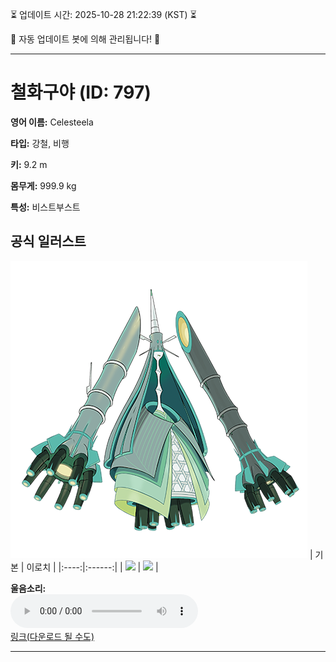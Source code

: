 
⏳ 업데이트 시간: 2025-10-28 21:22:39 (KST) ⏳

🤖 자동 업데이트 봇에 의해 관리됩니다! 🤖

---

# 철화구야 (ID: 797)
**영어 이름:** Celesteela

**타입:** 강철, 비행

**키:** 9.2 m

**몸무게:** 999.9 kg

**특성:** 비스트부스트

## 공식 일러스트
![](https://raw.githubusercontent.com/PokeAPI/sprites/master/sprites/pokemon/other/official-artwork/797.png)
| 기본 | 이로치 |
|:----:|:------:|
| <img src="http://play.pokemonshowdown.com/sprites/ani/celesteela.gif" width="200"> | <img src="http://play.pokemonshowdown.com/sprites/ani-shiny/celesteela.gif" width="200"> |

**울음소리:**<br><audio controls src="https://raw.githubusercontent.com/PokeAPI/cries/main/cries/pokemon/latest/797.ogg"></audio><br> [링크(다운로드 될 수도)](https://raw.githubusercontent.com/PokeAPI/cries/main/cries/pokemon/latest/797.ogg)


---
